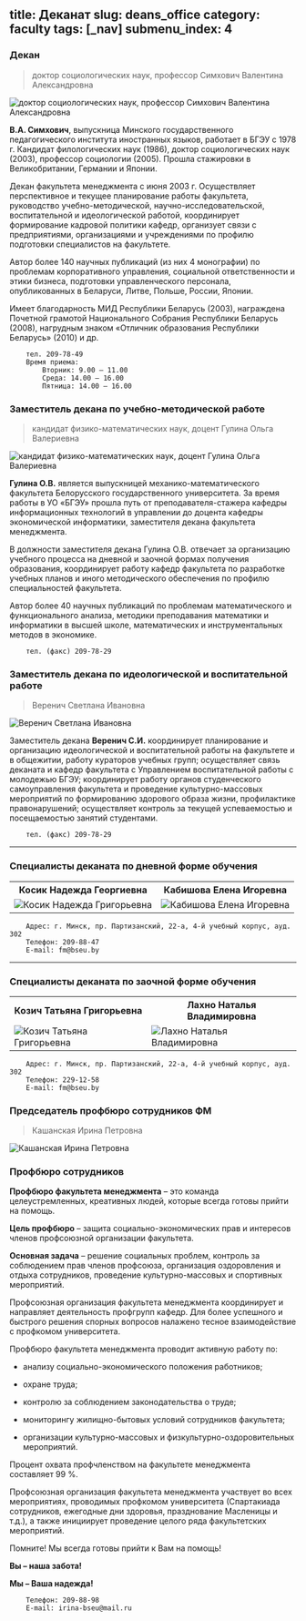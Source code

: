 title: Деканат
slug: deans_office
category: faculty
tags: [_nav]
submenu_index: 4
---

### Декан

>доктор социологических наук, профессор Симхович Валентина Александровна

<img src="/img/content/deans_office/simkhovich.jpg" class="leftimg" alt="доктор социологических наук, профессор Симхович Валентина Александровна">

__В.А. Симхович__, выпускница Минского государственного педагогического института иностранных языков, работает в БГЭУ с 1978 г. Кандидат филологических наук (1986), доктор социологических наук (2003), профессор социологии (2005). Прошла стажировки в Великобритании, Германии и Японии.

Декан факультета менеджмента с июня 2003 г. Осуществляет перспективное и текущее планирование работы факультета, руководство учебно-методической, научно-исследовательской, воспитательной и идеологической работой, координирует формирование кадровой политики кафедр, организует связи с предприятиями, организациями и учреждениями по профилю подготовки специалистов на факультете.

Автор более 140 научных публикаций (из них 4 монографии) по проблемам корпоративного управления, социальной ответственности и этики бизнеса, подготовки управленческого персонала, опубликованных в Беларуси, Литве, Польше, России, Японии.

Имеет благодарность МИД Республики Беларусь (2003), награждена Почетной грамотой Национального Собрания Республики Беларусь (2008), нагрудным знаком «Отличник образования Республики Беларусь» (2010) и др.

        тел. 209-78-49
        Время приема:
            Вторник: 9.00 – 11.00
            Среда: 14.00 – 16.00
            Пятница: 14.00 – 16.00

### Заместитель декана по учебно-методической работе

>кандидат физико-математических наук, доцент Гулина Ольга Валериевна

<img src="/img/content/deans_office/gulina.jpg" class="leftimg" alt="кандидат физико-математических наук, доцент Гулина Ольга Валериевна">

__Гулина О.В.__ является выпускницей механико-математического факультета Белорусского государственного университета. За время работы в УО «БГЭУ» прошла путь от преподавателя-стажера кафедры информационных технологий в управлении до доцента кафедры экономической информатики, заместителя декана факультета менеджмента.

В должности заместителя декана Гулина О.В. отвечает за организацию учебного процесса на дневной и заочной формах получения образования, координирует работу кафедр факультета по разработке учебных планов и иного методического обеспечения по профилю специальностей факультета.

Автор более 40 научных публикаций по проблемам математического и функционального анализа, методики преподавания математики и информатики в высшей школе, математических и инструментальных методов в экономике.

        тел. (факс) 209-78-29

### Заместитель декана по идеологической и воспитательной работе

>Веренич Светлана Ивановна

<img src="/img/content/deans_office/verenich.jpg" class="leftimg" alt="Веренич Светлана Ивановна">

Заместитель декана __Веренич С.И.__ координирует планирование и организацию идеологической и воспитательной работы на факультете и в общежитии, работу кураторов учебных групп; осуществляет связь деканата и кафедр факультета с Управлением воспитательной работы с молодежью БГЭУ; координирует работу органов студенческого самоуправления факультета и проведение культурно-массовых мероприятий по формированию здорового образа жизни, профилактике правонарушений; осуществляет контроль за текущей успеваемостью и посещаемостью занятий студентами.

        тел. (факс) 209-78-29

----

### Специалисты деканата по дневной форме обучения

<table>
  <tr>
    <th>Косик Надежда Георгиевна</th>
    <th>Кабишова Елена Игоревна</th>
  </tr>
  <tr>
    <td>
      <img src="/img/content/deans_office/kosik.jpg" class="deanimg" alt="Косик Надежда Григорьевна">
    </td>
    <td>
      <img src="/img/content/deans_office/kabishova.jpg" class="deanimg" alt="Кабишова Елена Игоревна">
    </td>
  </tr>
</table>

        Адрес: г. Минск, пр. Партизанский, 22-а, 4-й учебный корпус, ауд. 302
        Телефон: 209-88-47
        E-mail: fm@bseu.by

----

### Специалисты деканата по заочной форме обучения

<table>
  <tr>
    <th>Козич Татьяна Григорьевна</th>
    <th>Лахно Наталья Владимировна  </th>
  </tr>
  <tr>
    <td>
      <img src="/img/content/deans_office/kozich.jpg" class="deanimg" alt="Козич Татьяна Григорьевна">
    </td>
    <td>
      <img src="/img/content/deans_office/lahno.jpg" class="deanimg" alt="Лахно Наталья Владимировна">
    </td>
  </tr>
</table>

        Адрес: г. Минск, пр. Партизанский, 22-а, 4-й учебный корпус, ауд. 302
        Телефон: 229-12-58
        E-mail: fm@bseu.by

### Председатель профбюро сотрудников ФМ

>Кашанская Ирина Петровна

<img src="/img/content/deans_office/kashanskaya.jpg" class="leftimg" alt="Кашанская Ирина Петровна">

### Профбюро сотрудников

__Профбюро факультета менеджмента__ – это команда целеустремленных, креативных людей, которые всегда готовы прийти на помощь.

__Цель профбюро__ – защита социально-экономических прав и интересов членов профсоюзной организации факультета.

__Основная задача__ – решение социальных проблем, контроль за соблюдением прав членов профсоюза, организация оздоровления и отдыха сотрудников, проведение культурно-массовых и спортивных мероприятий.

Профсоюзная организация факультета менеджмента координирует и направляет деятельность профгрупп кафедр. Для более успешного и быстрого решения спорных вопросов налажено тесное взаимодействие с профкомом университета.

Профбюро факультета менеджмента проводит активную работу по:

- анализу социально-экономического положения работников;

- охране труда;

- контролю за соблюдением законодательства о труде;

- мониторингу жилищно-бытовых условий сотрудников факультета;

- организации культурно-массовых и физкультурно-оздоровительных мероприятий.

Процент охвата профчленством на факультете менеджмента составляет 99 %.

Профсоюзная организация факультета менеджмента участвует во всех мероприятиях, проводимых профкомом университета (Спартакиада сотрудников, ежегодные дни здоровья, празднование Масленицы и т.д.), а также инициирует проведение целого ряда факультетских мероприятий.

Помните! Мы всегда готовы прийти к Вам на помощь!

__Вы – наша забота!__

__Мы – Ваша надежда!__

        Телефон: 209-88-98
        E-mail: irina-bseu@mail.ru
